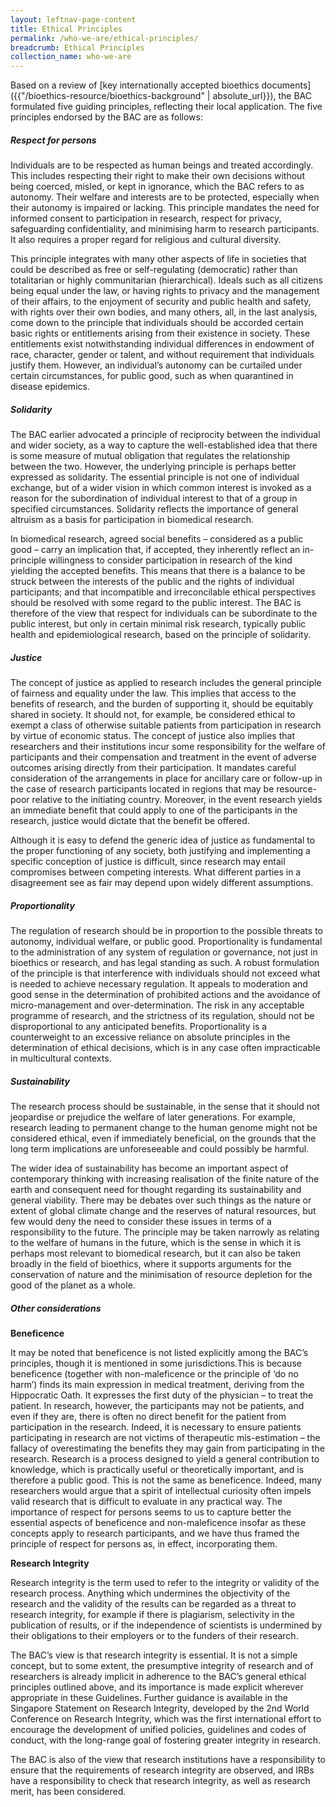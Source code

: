 ```yaml
---
layout: leftnav-page-content
title: Ethical Principles
permalink: /who-we-are/ethical-principles/
breadcrumb: Ethical Principles
collection_name: who-we-are
---
```


Based on a review of [key internationally accepted bioethics documents]({{"/bioethics-resource/bioethics-background" | absolute_url}}), the BAC formulated five guiding principles, reflecting their local application. The five principles endorsed by the BAC are as follows:


##### **Respect for persons**

Individuals are to be respected as human beings and treated accordingly. This includes respecting their right to make their own decisions without being coerced, misled, or kept in ignorance, which the BAC refers to as autonomy. Their welfare and interests are to be protected, especially when their autonomy is impaired or lacking. This principle mandates the need for informed consent to participation in research, respect for privacy, safeguarding confidentiality, and minimising harm to research participants. It also requires a proper regard for religious and cultural diversity.

This principle integrates with many other aspects of life in societies that could be described as free or self-regulating (democratic) rather than totalitarian or highly communitarian (hierarchical). Ideals such as all citizens being equal under the law, or having rights to privacy and the management of their affairs, to the enjoyment of security and public health and safety, with rights over their own bodies, and many others, all, in the last analysis, come down to the principle that individuals should be accorded certain basic rights or entitlements arising from their existence in society. These entitlements exist notwithstanding individual differences in endowment of race, character, gender or talent, and without requirement that individuals justify them. However, an individual’s autonomy can be curtailed under certain circumstances, for public good, such as when quarantined in disease epidemics.

##### **Solidarity**

The BAC earlier advocated a principle of reciprocity between the individual and wider society, as a way to capture the well-established idea that there is some measure of mutual obligation that regulates the relationship between the two. However, the underlying principle is perhaps better expressed as solidarity. The essential principle is not one of individual exchange, but of a wider vision in which common interest is invoked as a reason for the subordination of individual interest to that of a group in specified circumstances. Solidarity reflects the importance of general altruism as a basis for participation in biomedical research.

In biomedical research, agreed social benefits – considered as a public good – carry an implication that, if accepted, they inherently reflect an in-principle willingness to consider participation in research of the kind yielding the accepted benefits. This means that there is a balance to be struck between the interests of the public and the rights of individual participants; and that incompatible and irreconcilable ethical perspectives should be resolved with some regard to the public interest. The BAC is therefore of the view that respect for individuals can be subordinate to the public interest, but only in certain minimal risk research, typically public health and epidemiological research, based on the principle of solidarity.

##### **Justice**

The concept of justice as applied to research includes the general principle of fairness and equality under the law. This implies that access to the benefits of research, and the burden of supporting it, should be equitably shared in society. It should not, for example, be considered ethical to exempt a class of otherwise suitable patients from participation in research by virtue of economic status. The concept of justice also implies that researchers and their institutions incur some responsibility for the welfare of participants and their compensation and treatment in the event of adverse outcomes arising directly from their participation. It mandates careful consideration of the arrangements in place for ancillary care or follow-up in the case of research participants located in regions that may be resource-poor relative to the initiating country. Moreover, in the event research yields an immediate benefit that could apply to one of the participants in the research, justice would dictate that the benefit be offered.

Although it is easy to defend the generic idea of justice as fundamental to the proper functioning of any society, both justifying and implementing a specific conception of justice is difficult, since research may entail compromises between competing interests. What different parties in a disagreement see as fair may depend upon widely different assumptions.

##### **Proportionality**

The regulation of research should be in proportion to the possible threats to autonomy, individual welfare, or public good. Proportionality is fundamental to the administration of any system of regulation or governance, not just in bioethics or research, and has legal standing as such. A robust formulation of the principle is that interference with individuals should not exceed what is needed to achieve necessary regulation. It appeals to moderation and good sense in the determination of prohibited actions and the avoidance of micro-management and over-determination. The risk in any acceptable programme of research, and the strictness of its regulation, should not be disproportional to any anticipated benefits. Proportionality is a counterweight to an excessive reliance on absolute principles in the determination of ethical decisions, which is in any case often impracticable in multicultural contexts.   

##### **Sustainability**

The research process should be sustainable, in the sense that it should not jeopardise or prejudice the welfare of later generations. For example, research leading to permanent change to the human genome might not be considered ethical, even if immediately beneficial, on the grounds that the long term implications are unforeseeable and could possibly be harmful.

The wider idea of sustainability has become an important aspect of contemporary thinking with increasing realisation of the finite nature of the earth and consequent need for thought regarding its sustainability and general viability. There may be debates over such things as the nature or extent of global climate change and the reserves of natural resources, but few would deny the need to consider these issues in terms of a responsibility to the future. The principle may be taken narrowly as relating to the welfare of humans in the future, which is the sense in which it is perhaps most relevant to biomedical research, but it can also be taken broadly in the field of bioethics, where it supports arguments for the conservation of nature and the minimisation of resource depletion for the good of the planet as a whole.

 

##### **Other considerations**

**Beneficence**

It may be noted that beneficence is not listed explicitly among the BAC’s principles, though it is mentioned in some jurisdictions.This is because beneficence (together with non-maleficence or the principle of ‘do no harm’) finds its main expression in medical treatment, deriving from the Hippocratic Oath. It expresses the first duty of the physician – to treat the patient. In research, however, the participants may not be patients, and even if they are, there is often no direct benefit for the patient from participation in the research. Indeed, it is necessary to ensure patients participating in research are not victims of therapeutic mis-estimation – the fallacy of overestimating the benefits they may gain from participating in the research. Research is a process designed to yield a general contribution to knowledge, which is practically useful or theoretically important, and is therefore a public good. This is not the same as beneficence. Indeed, many researchers would argue that a spirit of intellectual curiosity often impels valid research that is difficult to evaluate in any practical way. The importance of respect for persons seems to us to capture better the essential aspects of beneficence and non-maleficence insofar as these concepts apply to research participants, and we have thus framed the principle of respect for persons as, in effect, incorporating them.

**Research Integrity**

Research integrity is the term used to refer to the integrity or validity of the research process. Anything which undermines the objectivity of the research and the validity of the results can be regarded as a threat to research integrity, for example if there is plagiarism, selectivity in the publication of results, or if the independence of scientists is undermined by their obligations to their employers or to the funders of their research.

The BAC’s view is that research integrity is essential. It is not a simple concept, but to some extent, the presumptive integrity of research and of researchers is already implicit in adherence to the BAC’s general ethical principles outlined above, and its importance is made explicit wherever appropriate in these Guidelines. Further guidance is available in the Singapore Statement on Research Integrity, developed by the 2nd World Conference on Research Integrity, which was the first international effort to encourage the development of unified policies, guidelines and codes of conduct, with the long-range goal of fostering greater integrity in research.

The BAC is also of the view that research institutions have a responsibility to ensure that the requirements of research integrity are observed, and IRBs have a responsibility to check that research integrity, as well as research merit, has been considered.